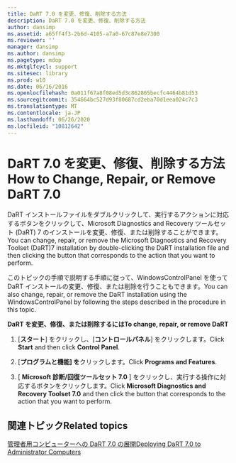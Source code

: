 ```yaml
---
title: DaRT 7.0 を変更、修復、削除する方法
description: DaRT 7.0 を変更、修復、削除する方法
author: dansimp
ms.assetid: a65ff4f3-2b6d-4105-a7a0-67c87e8e7300
ms.reviewer: ''
manager: dansimp
ms.author: dansimp
ms.pagetype: mdop
ms.mktglfcycl: support
ms.sitesec: library
ms.prod: w10
ms.date: 06/16/2016
ms.openlocfilehash: 0a011f67a8f08ed5d3c862865becfc4464b81d53
ms.sourcegitcommit: 354664bc527d93f80687cd2eba70d1eea024c7c3
ms.translationtype: MT
ms.contentlocale: ja-JP
ms.lasthandoff: 06/26/2020
ms.locfileid: "10812642"
---
```

# <span data-ttu-id="87e15-103">DaRT 7.0 を変更、修復、削除する方法</span><span class="sxs-lookup"><span data-stu-id="87e15-103">How to Change, Repair, or Remove DaRT 7.0</span></span>


<span data-ttu-id="87e15-104">DaRT インストールファイルをダブルクリックして、実行するアクションに対応するボタンをクリックして、Microsoft Diagnostics and Recovery ツールセット (DaRT) 7 のインストールを変更、修復、または削除することができます。</span><span class="sxs-lookup"><span data-stu-id="87e15-104">You can change, repair, or remove the Microsoft Diagnostics and Recovery Toolset (DaRT)7 installation by double-clicking the DaRT installation file and then clicking the button that corresponds to the action that you want to perform.</span></span>

<span data-ttu-id="87e15-105">このトピックの手順で説明する手順に従って、WindowsControlPanel を使って DaRT インストールの変更、修復、または削除を行うこともできます。</span><span class="sxs-lookup"><span data-stu-id="87e15-105">You can also change, repair, or remove the DaRT installation using the WindowsControlPanel by following the steps described in the procedure in this topic.</span></span>

**<span data-ttu-id="87e15-106">DaRT を変更、修復、または削除するには</span><span class="sxs-lookup"><span data-stu-id="87e15-106">To change, repair, or remove DaRT</span></span>**

1.  <span data-ttu-id="87e15-107">[**スタート**] をクリックし、[**コントロールパネル**] をクリックします。</span><span class="sxs-lookup"><span data-stu-id="87e15-107">Click **Start** and then click **Control Panel**.</span></span>

2.  <span data-ttu-id="87e15-108">[**プログラムと機能] を**クリックします。</span><span class="sxs-lookup"><span data-stu-id="87e15-108">Click **Programs and Features**.</span></span>

3.  <span data-ttu-id="87e15-109">[ **Microsoft 診断/回復ツールセット 7.0** ] をクリックし、実行する操作に対応するボタンをクリックします。</span><span class="sxs-lookup"><span data-stu-id="87e15-109">Click **Microsoft Diagnostics and Recovery Toolset 7.0** and then click the button that corresponds to the action that you want to perform.</span></span>

## <span data-ttu-id="87e15-110">関連トピック</span><span class="sxs-lookup"><span data-stu-id="87e15-110">Related topics</span></span>


[<span data-ttu-id="87e15-111">管理者用コンピューターへの DaRT 7.0 の展開</span><span class="sxs-lookup"><span data-stu-id="87e15-111">Deploying DaRT 7.0 to Administrator Computers</span></span>](deploying-dart-70-to-administrator-computers-dart-7.md)

 

 





